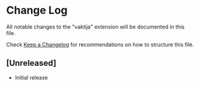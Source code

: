 # Change Log

All notable changes to the "vaktija" extension will be documented in this file.

Check [Keep a Changelog](http://keepachangelog.com/) for recommendations on how to structure this file.

## [Unreleased]

- Initial release